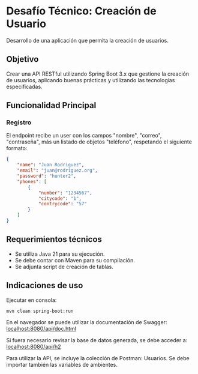 # Desafío Técnico: Creación de Usuario
Desarrollo de una aplicación que permita la creación de usuarios.
## Objetivo
Crear una API RESTful utilizando Spring Boot 3.x que gestione la creación de usuarios, aplicando buenas prácticas y utilizando las tecnologías especificadas.
## Funcionalidad Principal
### Registro
El endpoint recibe un user con los campos "nombre", "correo", "contraseña", más un listado de objetos "teléfono", respetando el siguiente formato:
```json
{
    "name": "Juan Rodriguez",
    "email": "juan@rodriguez.org",
    "password": "hunter2",
    "phones": [
        {
            "number": "1234567",
            "citycode": "1",
            "contrycode": "57"
        }
    ]
}
```
## Requerimientos técnicos
- Se utiliza Java 21 para su ejecución.
- Se debe contar con Maven para su compilación.
- Se adjunta script de creación de tablas.
## Indicaciones de uso
Ejecutar en consola:
```shell
mvn clean spring-boot:run
```
En el navegador se puede utilizar la documentación de Swagger:
[localhost:8080/api/doc.html](http://localhost:8080/api/doc.html)

Si fuera necesario revisar la base de datos generada, se debe acceder a:
[localhost:8080/api/h2](http://localhost:8080/api/h2)

Para utilizar la API, se incluye la colección de Postman: Usuarios. Se debe importar también las variables de ambientes.

